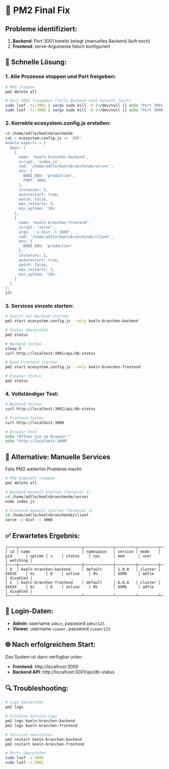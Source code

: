 # 🔧 PM2 Final Fix

## Probleme identifiziert:
1. **Backend**: Port 3001 bereits belegt (manuelles Backend läuft noch)
2. **Frontend**: serve-Argumente falsch konfiguriert

## 🚀 Schnelle Lösung:

### 1. Alle Prozesse stoppen und Port freigeben:
```bash
# PM2 stoppen
pm2 delete all

# Port 3001 freigeben (falls Backend noch manuell läuft)
sudo lsof -ti:3001 | xargs sudo kill -9 2>/dev/null || echo "Port 3001 already free"
sudo lsof -ti:3000 | xargs sudo kill -9 2>/dev/null || echo "Port 3000 already free"
```

### 2. Korrekte ecosystem.config.js erstellen:
```bash
cd /home/adtle/koelnbranchende
cat > ecosystem.config.js << 'EOF'
module.exports = {
  apps: [
    {
      name: 'koeln-branchen-backend',
      script: 'index.js',
      cwd: '/home/adtle/koelnbranchende/server',
      env: {
        NODE_ENV: 'production',
        PORT: 3001
      },
      instances: 1,
      autorestart: true,
      watch: false,
      max_restarts: 3,
      min_uptime: '10s'
    },
    {
      name: 'koeln-branchen-frontend',
      script: 'serve',
      args: '-s dist -l 3000',
      cwd: '/home/adtle/koelnbranchende/client',
      env: {
        NODE_ENV: 'production'
      },
      instances: 1,
      autorestart: true,
      watch: false,
      max_restarts: 3,
      min_uptime: '10s'
    }
  ]
};
EOF
```

### 3. Services einzeln starten:
```bash
# Zuerst nur Backend starten
pm2 start ecosystem.config.js --only koeln-branchen-backend

# Status überprüfen
pm2 status

# Backend testen
sleep 5
curl http://localhost:3001/api/db-status

# Dann Frontend starten
pm2 start ecosystem.config.js --only koeln-branchen-frontend

# Finaler Status
pm2 status
```

### 4. Vollständiger Test:
```bash
# Backend testen
curl http://localhost:3001/api/db-status

# Frontend testen
curl http://localhost:3000

# Browser-Test
echo "Öffnen Sie im Browser:"
echo "http://localhost:3000"
```

## 🔧 Alternative: Manuelle Services

Falls PM2 weiterhin Probleme macht:

```bash
# PM2 komplett stoppen
pm2 delete all

# Backend manuell starten (Terminal 1)
cd /home/adtle/koelnbranchende/server
node index.js

# Frontend manuell starten (Terminal 2)
cd /home/adtle/koelnbranchende/client
serve -s dist -l 3000
```

## ✅ Erwartetes Ergebnis:

```
┌────┬────────────────────────────┬─────────────┬─────────┬─────────┬──────────┬────────┬──────┬───────────┬──────────┬──────────┬──────────┬──────────┐
│ id │ name                       │ namespace   │ version │ mode    │ pid      │ uptime │ ↺    │ status    │ cpu      │ mem      │ user     │ watching │
├────┼────────────────────────────┼─────────────┼─────────┼─────────┼──────────┼────────┼──────┼───────────┼──────────┼──────────┼──────────┼──────────┤
│ 0  │ koeln-branchen-backend     │ default     │ 1.0.0   │ cluster │ XXXXX    │ Xs     │ 0    │ online    │ 0%       │ XXMb     │ adtle    │ disabled │
│ 1  │ koeln-branchen-frontend    │ default     │ 6.0.8   │ cluster │ XXXXX    │ Xs     │ 0    │ online    │ 0%       │ XXMb     │ adtle    │ disabled │
└────┴────────────────────────────┴─────────────┴─────────┴─────────┴──────────┴────────┴──────┴───────────┴──────────┴──────────┴──────────┴──────────┘
```

## 🎯 Login-Daten:

- **Admin**: username `admin`, password `admin123`
- **Viewer**: username `viewer`, password `viewer123`

## 🌐 Nach erfolgreichem Start:

Das System ist dann verfügbar unter:
- **Frontend**: http://localhost:3000
- **Backend API**: http://localhost:3001/api/db-status

## 🔍 Troubleshooting:

```bash
# Logs überprüfen
pm2 logs

# Einzelne Service-Logs
pm2 logs koeln-branchen-backend
pm2 logs koeln-branchen-frontend

# Services neustarten
pm2 restart koeln-branchen-backend
pm2 restart koeln-branchen-frontend

# Ports überprüfen
sudo lsof -i:3000
sudo lsof -i:3001
```

